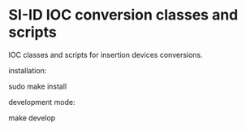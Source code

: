 # SI-ID IOC conversion classes and scripts

IOC classes and scripts for insertion devices conversions.

installation:

 sudo make install

development mode:

 make develop
